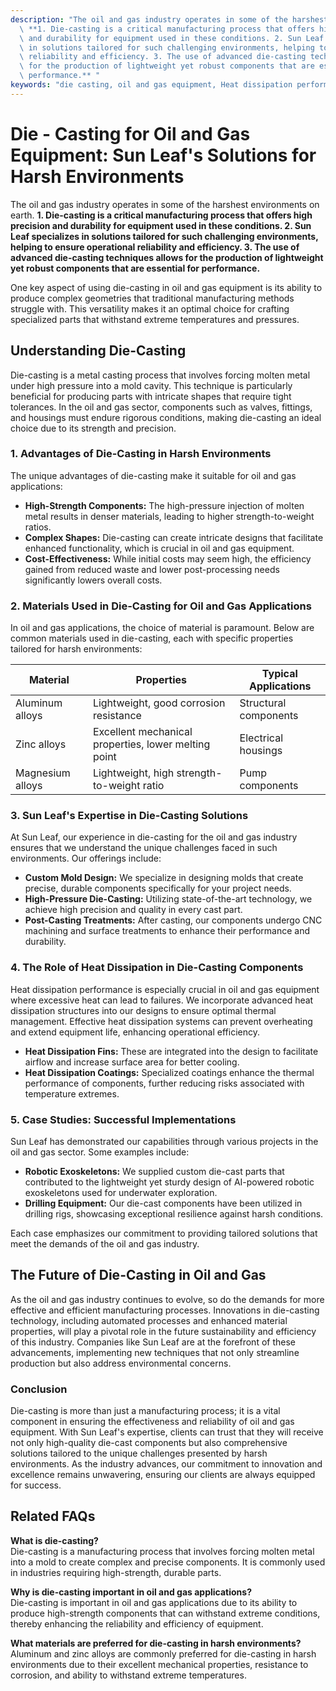 ```yaml
---
description: "The oil and gas industry operates in some of the harshest environments on earth.\
  \ **1. Die-casting is a critical manufacturing process that offers high precision\
  \ and durability for equipment used in these conditions. 2. Sun Leaf specializes\
  \ in solutions tailored for such challenging environments, helping to ensure operational\
  \ reliability and efficiency. 3. The use of advanced die-casting techniques allows\
  \ for the production of lightweight yet robust components that are essential for\
  \ performance.** "
keywords: "die casting, oil and gas equipment, Heat dissipation performance, Die-cast aluminum"
---
```

# Die - Casting for Oil and Gas Equipment: Sun Leaf's Solutions for Harsh Environments

The oil and gas industry operates in some of the harshest environments on earth. **1. Die-casting is a critical manufacturing process that offers high precision and durability for equipment used in these conditions. 2. Sun Leaf specializes in solutions tailored for such challenging environments, helping to ensure operational reliability and efficiency. 3. The use of advanced die-casting techniques allows for the production of lightweight yet robust components that are essential for performance.** 

One key aspect of using die-casting in oil and gas equipment is its ability to produce complex geometries that traditional manufacturing methods struggle with. This versatility makes it an optimal choice for crafting specialized parts that withstand extreme temperatures and pressures.

## **Understanding Die-Casting**

Die-casting is a metal casting process that involves forcing molten metal under high pressure into a mold cavity. This technique is particularly beneficial for producing parts with intricate shapes that require tight tolerances. In the oil and gas sector, components such as valves, fittings, and housings must endure rigorous conditions, making die-casting an ideal choice due to its strength and precision.

### **1. Advantages of Die-Casting in Harsh Environments**

The unique advantages of die-casting make it suitable for oil and gas applications:

- **High-Strength Components:** The high-pressure injection of molten metal results in denser materials, leading to higher strength-to-weight ratios.
- **Complex Shapes:** Die-casting can create intricate designs that facilitate enhanced functionality, which is crucial in oil and gas equipment.
- **Cost-Effectiveness:** While initial costs may seem high, the efficiency gained from reduced waste and lower post-processing needs significantly lowers overall costs.

### **2. Materials Used in Die-Casting for Oil and Gas Applications**

In oil and gas applications, the choice of material is paramount. Below are common materials used in die-casting, each with specific properties tailored for harsh environments:

| Material          | Properties                                         | Typical Applications              |
|-------------------|---------------------------------------------------|-----------------------------------|
| Aluminum alloys    | Lightweight, good corrosion resistance            | Structural components              |
| Zinc alloys        | Excellent mechanical properties, lower melting point| Electrical housings                |
| Magnesium alloys   | Lightweight, high strength-to-weight ratio       | Pump components                   |

### **3. Sun Leaf's Expertise in Die-Casting Solutions**

At Sun Leaf, our experience in die-casting for the oil and gas industry ensures that we understand the unique challenges faced in such environments. Our offerings include:

- **Custom Mold Design:** We specialize in designing molds that create precise, durable components specifically for your project needs. 
- **High-Pressure Die-Casting:** Utilizing state-of-the-art technology, we achieve high precision and quality in every cast part.
- **Post-Casting Treatments:** After casting, our components undergo CNC machining and surface treatments to enhance their performance and durability.

### **4. The Role of Heat Dissipation in Die-Casting Components**

Heat dissipation performance is especially crucial in oil and gas equipment where excessive heat can lead to failures. We incorporate advanced heat dissipation structures into our designs to ensure optimal thermal management. Effective heat dissipation systems can prevent overheating and extend equipment life, enhancing operational efficiency.

- **Heat Dissipation Fins:** These are integrated into the design to facilitate airflow and increase surface area for better cooling.
- **Heat Dissipation Coatings:** Specialized coatings enhance the thermal performance of components, further reducing risks associated with temperature extremes.

### **5. Case Studies: Successful Implementations**

Sun Leaf has demonstrated our capabilities through various projects in the oil and gas sector. Some examples include:

- **Robotic Exoskeletons:** We supplied custom die-cast parts that contributed to the lightweight yet sturdy design of AI-powered robotic exoskeletons used for underwater exploration.
- **Drilling Equipment:** Our die-cast components have been utilized in drilling rigs, showcasing exceptional resilience against harsh conditions.

Each case emphasizes our commitment to providing tailored solutions that meet the demands of the oil and gas industry.

## **The Future of Die-Casting in Oil and Gas**

As the oil and gas industry continues to evolve, so do the demands for more effective and efficient manufacturing processes. Innovations in die-casting technology, including automated processes and enhanced material properties, will play a pivotal role in the future sustainability and efficiency of this industry. Companies like Sun Leaf are at the forefront of these advancements, implementing new techniques that not only streamline production but also address environmental concerns.

### **Conclusion**

Die-casting is more than just a manufacturing process; it is a vital component in ensuring the effectiveness and reliability of oil and gas equipment. With Sun Leaf's expertise, clients can trust that they will receive not only high-quality die-cast components but also comprehensive solutions tailored to the unique challenges presented by harsh environments. As the industry advances, our commitment to innovation and excellence remains unwavering, ensuring our clients are always equipped for success.

## Related FAQs

**What is die-casting?**  
Die-casting is a manufacturing process that involves forcing molten metal into a mold to create complex and precise components. It is commonly used in industries requiring high-strength, durable parts.

**Why is die-casting important in oil and gas applications?**  
Die-casting is important in oil and gas applications due to its ability to produce high-strength components that can withstand extreme conditions, thereby enhancing the reliability and efficiency of equipment.

**What materials are preferred for die-casting in harsh environments?**  
Aluminum and zinc alloys are commonly preferred for die-casting in harsh environments due to their excellent mechanical properties, resistance to corrosion, and ability to withstand extreme temperatures.
